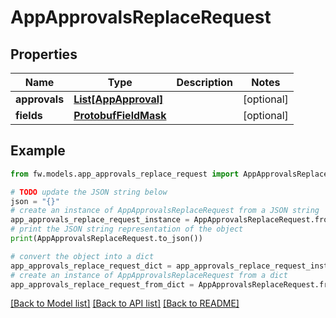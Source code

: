 # AppApprovalsReplaceRequest


## Properties

Name | Type | Description | Notes
------------ | ------------- | ------------- | -------------
**approvals** | [**List[AppApproval]**](AppApproval.md) |  | [optional] 
**fields** | [**ProtobufFieldMask**](ProtobufFieldMask.md) |  | [optional] 

## Example

```python
from fw.models.app_approvals_replace_request import AppApprovalsReplaceRequest

# TODO update the JSON string below
json = "{}"
# create an instance of AppApprovalsReplaceRequest from a JSON string
app_approvals_replace_request_instance = AppApprovalsReplaceRequest.from_json(json)
# print the JSON string representation of the object
print(AppApprovalsReplaceRequest.to_json())

# convert the object into a dict
app_approvals_replace_request_dict = app_approvals_replace_request_instance.to_dict()
# create an instance of AppApprovalsReplaceRequest from a dict
app_approvals_replace_request_from_dict = AppApprovalsReplaceRequest.from_dict(app_approvals_replace_request_dict)
```
[[Back to Model list]](../README.md#documentation-for-models) [[Back to API list]](../README.md#documentation-for-api-endpoints) [[Back to README]](../README.md)


